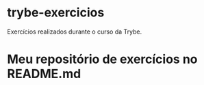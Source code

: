 # trybe-exercicios
Exercícios realizados durante o curso da Trybe.
# Meu repositório de exercícios no README.md